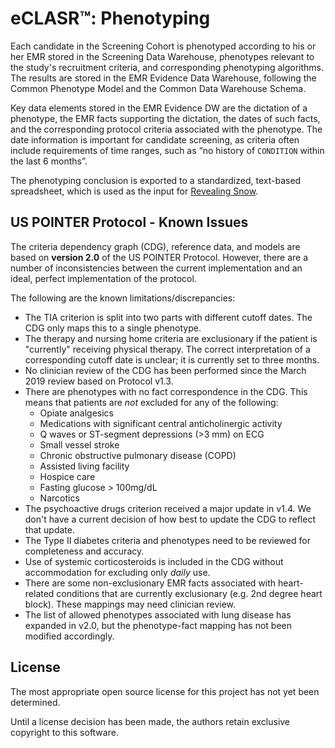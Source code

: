 # eCLASR™: Phenotyping

Each candidate in the Screening Cohort is phenotyped according to his or her
EMR stored in the Screening Data Warehouse, phenotypes relevant to the
study's recruitment criteria, and corresponding phenotyping algorithms. The
results are stored in the EMR Evidence Data Warehouse, following the Common
Phenotype Model and the Common Data Warehouse Schema.

Key data elements
stored in the EMR Evidence DW are the dictation of a phenotype, the EMR
facts supporting the dictation, the dates of such facts, and the
corresponding protocol criteria associated with the phenotype. The date
information is important for candidate screening, as criteria often include requirements of
time ranges, such as “no history of `CONDITION` within the last 6 months”.

The phenotyping conclusion is exported to a standardized, text-based spreadsheet, which is used as
the input for
[Revealing Snow](https://github.com/Su-informatics-lab/eCLASR-RevealingSnow).

## US POINTER Protocol - Known Issues

The criteria dependency graph (CDG), reference data, and models are based on
**version 2.0** of the US POINTER Protocol. However, there are a number of
inconsistencies between the current implementation and an ideal,
perfect implementation of the protocol. 

The following are the known limitations/discrepancies:

* The TIA criterion is split into two parts with different cutoff dates. The CDG only maps this
 to a single phenotype.
* The therapy and nursing home criteria are exclusionary if the patient is "currently" receiving
 physical therapy. The correct interpretation of a corresponding cutoff date is unclear; it is currently
 set to three months.
* No clinician review of the CDG has been performed since the March 2019 review based on Protocol v1.3.
* There are phenotypes with no fact correspondence in the CDG. This means that patients are *not*
  excluded for any of the following:
    * Opiate analgesics
    * Medications with significant central anticholinergic activity
    * Q waves or ST-segment depressions (>3 mm) on ECG
    * Small vessel stroke
    * Chronic obstructive pulmonary disease (COPD)
    * Assisted living facility
    * Hospice care
    * Fasting glucose > 100mg/dL
    * Narcotics
* The psychoactive drugs criterion received a major update in v1.4. We don't have a current
  decision of how best to update the CDG to reflect that update.
* The Type II diabetes criteria and phenotypes need to be reviewed for completeness and accuracy.
* Use of systemic corticosteroids is included in the CDG without accommodation for
  excluding only *daily* use.
* There are some non-exclusionary EMR facts associated with heart-related conditions
    that are currently exclusionary (e.g. 2nd degree heart block). These mappings
    may need clinician review.
* The list of allowed phenotypes associated with lung disease has expanded in v2.0, but
  the phenotype-fact mapping has not been modified accordingly.
  


## License

The most appropriate open source license for this project has not yet been determined.

Until a license decision has been made, the authors retain exclusive copyright to this software.
